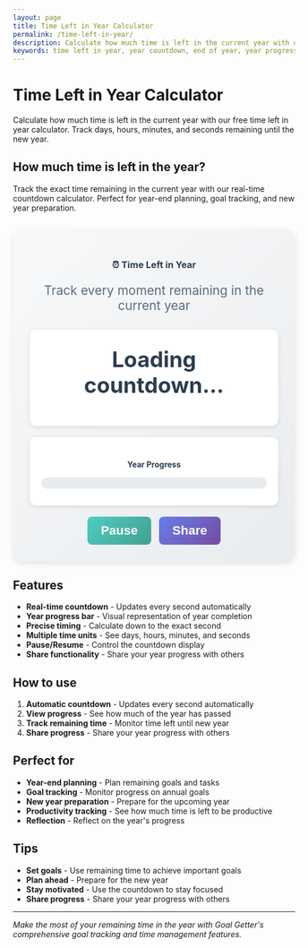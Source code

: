 ```yaml
---
layout: page
title: Time Left in Year Calculator
permalink: /time-left-in-year/
description: Calculate how much time is left in the current year with our free time left in year calculator. Track days, hours, minutes, and seconds remaining.
keywords: time left in year, year countdown, end of year, year progress, time remaining, year calculator
---
```


# Time Left in Year Calculator

Calculate how much time is left in the current year with our free time left in year calculator. Track days, hours, minutes, and seconds remaining until the new year.

## How much time is left in the year?

Track the exact time remaining in the current year with our real-time countdown calculator. Perfect for year-end planning, goal tracking, and new year preparation.

<div class="calculator-container" style="background: linear-gradient(135deg, #f8f9fa 0%, #e9ecef 100%); padding: 30px; border-radius: 16px; margin: 30px 0; box-shadow: 0 4px 12px rgba(0,0,0,0.1);">
  <div class="calculator-header" style="text-align: center; margin-bottom: 30px;">
    <h3 style="color: #2c3e50; margin-bottom: 10px;">⏰ Time Left in Year</h3>
    <p style="color: #5a6c7d; font-size: 1.4rem;">Track every moment remaining in the current year</p>
  </div>
  
  <div class="countdown-display" style="text-align: center; padding: 30px; background: white; border-radius: 12px; box-shadow: 0 2px 8px rgba(0,0,0,0.1); margin-bottom: 20px;">
    <div id="countdownResult" style="font-size: 2.4rem; font-weight: 700; color: #2c3e50; margin-bottom: 20px;">
      Loading countdown...
    </div>
    <div id="countdownDetails" style="display: grid; grid-template-columns: repeat(auto-fit, minmax(120px, 1fr)); gap: 15px;">
      <!-- Countdown boxes will be inserted here -->
    </div>
  </div>
  
  <div class="progress-display" style="text-align: center; padding: 20px; background: white; border-radius: 12px; box-shadow: 0 2px 8px rgba(0,0,0,0.1); margin-bottom: 20px;">
    <h4 style="color: #2c3e50; margin-bottom: 15px;">Year Progress</h4>
    <div id="yearProgress" style="background: #e9ecef; border-radius: 10px; height: 20px; margin-bottom: 10px; overflow: hidden;">
      <div id="progressBar" style="background: linear-gradient(135deg, #667eea 0%, #764ba2 100%); height: 100%; width: 0%; transition: width 0.3s ease;"></div>
    </div>
    <div id="progressText" style="font-size: 1.2rem; font-weight: 600; color: #2c3e50;">
      <!-- Progress text will be inserted here -->
    </div>
  </div>
  
  <div class="calculator-actions" style="text-align: center;">
    <button onclick="pauseCountdown()" id="pauseBtn" style="background: linear-gradient(135deg, #4ecdc4 0%, #44a08d 100%); color: white; border: none; padding: 12px 24px; border-radius: 8px; font-size: 1.4rem; font-weight: 600; cursor: pointer; margin-right: 10px;">
      Pause
    </button>
    <button onclick="shareCountdown()" style="background: linear-gradient(135deg, #667eea 0%, #764ba2 100%); color: white; border: none; padding: 12px 24px; border-radius: 8px; font-size: 1.4rem; font-weight: 600; cursor: pointer;">
      Share
    </button>
  </div>
</div>

<script>
let countdownInterval;
let isPaused = false;

function startCountdown() {
  // Clear existing interval
  if (countdownInterval) {
    clearInterval(countdownInterval);
  }
  
  // Start new countdown
  updateCountdown();
  countdownInterval = setInterval(updateCountdown, 1000);
  isPaused = false;
  document.getElementById('pauseBtn').textContent = 'Pause';
}

function updateCountdown() {
  if (isPaused) return;
  
  const now = new Date();
  const currentYear = now.getFullYear();
  
  // Get end of year (December 31st at 23:59:59)
  const endOfYear = new Date(currentYear, 11, 31, 23, 59, 59, 999);
  
  const timeDiff = endOfYear - now;
  
  if (timeDiff <= 0) {
    document.getElementById('countdownResult').innerHTML = '🎉 <br>Happy New Year!';
    document.getElementById('countdownDetails').innerHTML = '';
    document.getElementById('progressBar').style.width = '100%';
    document.getElementById('progressText').innerHTML = 'Year Complete!';
    clearInterval(countdownInterval);
    return;
  }
  
  // Calculate time units
  const days = Math.floor(timeDiff / (1000 * 60 * 60 * 24));
  const hours = Math.floor((timeDiff % (1000 * 60 * 60 * 24)) / (1000 * 60 * 60));
  const minutes = Math.floor((timeDiff % (1000 * 60 * 60)) / (1000 * 60));
  const seconds = Math.floor((timeDiff % (1000 * 60)) / 1000);
  
  // Calculate year progress
  const startOfYear = new Date(currentYear, 0, 1); // January 1st
  const totalYearTime = endOfYear - startOfYear;
  const elapsedTime = now - startOfYear;
  const progressPercentage = Math.min(100, Math.max(0, (elapsedTime / totalYearTime) * 100));
  
  // Update display
  document.getElementById('countdownResult').innerHTML = `Time left in ${currentYear}:`;
  
  const countdownBoxes = `
    <div style="background: linear-gradient(135deg, #667eea 0%, #764ba2 100%); color: white; padding: 20px; border-radius: 12px; text-align: center;">
      <div style="font-size: 2.4rem; font-weight: 700;">${days}</div>
      <div style="font-size: 1.2rem; font-weight: 600;">Days</div>
    </div>
    <div style="background: linear-gradient(135deg, #4ecdc4 0%, #44a08d 100%); color: white; padding: 20px; border-radius: 12px; text-align: center;">
      <div style="font-size: 2.4rem; font-weight: 700;">${hours}</div>
      <div style="font-size: 1.2rem; font-weight: 600;">Hours</div>
    </div>
    <div style="background: linear-gradient(135deg, #667eea 0%, #764ba2 100%); color: white; padding: 20px; border-radius: 12px; text-align: center;">
      <div style="font-size: 2.4rem; font-weight: 700;">${minutes}</div>
      <div style="font-size: 1.2rem; font-weight: 600;">Minutes</div>
    </div>
    <div style="background: linear-gradient(135deg, #4ecdc4 0%, #44a08d 100%); color: white; padding: 20px; border-radius: 12px; text-align: center;">
      <div style="font-size: 2.4rem; font-weight: 700;">${seconds}</div>
      <div style="font-size: 1.2rem; font-weight: 600;">Seconds</div>
    </div>
  `;
  
  document.getElementById('countdownDetails').innerHTML = countdownBoxes;
  
  // Update progress bar
  document.getElementById('progressBar').style.width = `${progressPercentage}%`;
  document.getElementById('progressText').innerHTML = `${progressPercentage.toFixed(1)}% of the year completed`;
}

function pauseCountdown() {
  isPaused = !isPaused;
  document.getElementById('pauseBtn').textContent = isPaused ? 'Resume' : 'Pause';
}

function shareCountdown() {
  const now = new Date();
  const currentYear = now.getFullYear();
  const endOfYear = new Date(currentYear, 11, 31, 23, 59, 59, 999);
  const timeDiff = endOfYear - now;
  const days = Math.floor(timeDiff / (1000 * 60 * 60 * 24));
  
  const shareText = `⏰ Only ${days} days left in ${currentYear}! Track your year progress: ${window.location.href}`;
  
  if (navigator.share) {
    navigator.share({
      title: 'Time Left in Year Calculator',
      text: shareText,
      url: window.location.href
    });
  } else {
    navigator.clipboard.writeText(shareText).then(() => {
      alert('Countdown link copied to clipboard!');
    });
  }
}

// Initialize countdown
window.onload = function() {
  startCountdown();
};
</script>

## Features

- **Real-time countdown** - Updates every second automatically
- **Year progress bar** - Visual representation of year completion
- **Precise timing** - Calculate down to the exact second
- **Multiple time units** - See days, hours, minutes, and seconds
- **Pause/Resume** - Control the countdown display
- **Share functionality** - Share your year progress with others

## How to use

1. **Automatic countdown** - Updates every second automatically
2. **View progress** - See how much of the year has passed
3. **Track remaining time** - Monitor time left until new year
4. **Share progress** - Share your year progress with others

## Perfect for

- **Year-end planning** - Plan remaining goals and tasks
- **Goal tracking** - Monitor progress on annual goals
- **New year preparation** - Prepare for the upcoming year
- **Productivity tracking** - See how much time is left to be productive
- **Reflection** - Reflect on the year's progress

## Tips

- **Set goals** - Use remaining time to achieve important goals
- **Plan ahead** - Prepare for the new year
- **Stay motivated** - Use the countdown to stay focused
- **Share progress** - Share your year progress with others

---

*Make the most of your remaining time in the year with Goal Getter's comprehensive goal tracking and time management features.*